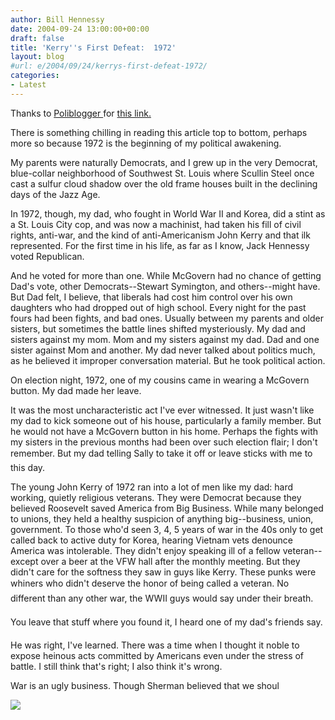 ```yaml
---
author: Bill Hennessy
date: 2004-09-24 13:00:00+00:00
draft: false
title: 'Kerry''s First Defeat:  1972'
layout: blog
#url: e/2004/09/24/kerrys-first-defeat-1972/
categories:
- Latest
---
```


Thanks to [Poliblogger ](https://www.poliblogger.com/index.php?p=4740)for [this link.](https://www.nytimes.com/2004/09/24/politics/campaign/24journey.html?pagewanted=1&ei=5090&en=28ac05f14b74e7ad&ex=1253678400&partner=rssuserland)

There is something chilling in reading this article top to bottom, perhaps more so because 1972 is the beginning of my political awakening. 

My parents were naturally Democrats, and I grew up in the very Democrat, blue-collar neighborhood of Southwest St. Louis where Scullin Steel once cast a sulfur cloud shadow over the old frame houses built in the declining days of the Jazz Age.

In 1972, though, my dad, who fought in World War II and Korea, did a stint as a St. Louis City cop, and was now a machinist, had taken his fill of civil rights, anti-war, and the kind of anti-Americanism John Kerry and that ilk represented. For the first time in his life, as far as I know, Jack Hennessy voted Republican. 

And he voted for more than one. While McGovern had no chance of getting Dad's vote, other Democrats--Stewart Symington, and others--might have. But Dad felt, I believe, that liberals had cost him control over his own daughters who had dropped out of high school. Every night for the past fours had been fights, and bad ones. Usually between my parents and older sisters, but sometimes the battle lines shifted mysteriously. My dad and sisters against my mom. Mom and my sisters against my dad. Dad and one sister against Mom and another. My dad never talked about politics much, as he believed it improper conversation material. But he took political action.

On election night, 1972, one of my cousins came in wearing a McGovern button. My dad made her leave.

It was the most uncharacteristic act I've ever witnessed. It just wasn't like my dad to kick someone out of his house, particularly a family member. But he would not have a McGovern button in his home. Perhaps the fights with my sisters in the previous months had been over such election flair; I don't remember. But my dad telling Sally to take it off or leave sticks with me to this day.

The young John Kerry of 1972 ran into a lot of men like my dad: hard working, quietly religious veterans. They were Democrat because they believed Roosevelt saved America from Big Business. While many belonged to unions, they held a healthy suspicion of anything big--business, union, government. To those who'd seen 3, 4, 5 years of war in the 40s only to get called back to active duty for Korea, hearing Vietnam vets denounce America was intolerable. They didn't enjoy speaking ill of a fellow veteran--except over a beer at the VFW hall after the monthly meeting. But they didn't care for the softness they saw in guys like Kerry. These punks were whiners who didn't deserve the honor of being called a veteran. No different than any other war, the WWII guys would say under their breath.

You leave that stuff where you found it, I heard one of my dad's friends say.

He was right, I've learned. There was a time when I thought it noble to expose heinous acts committed by Americans even under the stress of battle. I still think that's right; I also think it's wrong.

War is an ugly business. Though Sherman believed that we shoul

![](https://blog.billhennessy.com/aggbug.aspx?PostID=551)

